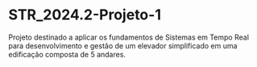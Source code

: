 # STR_2024.2-Projeto-1
Projeto destinado a aplicar os fundamentos de Sistemas em Tempo Real para desenvolvimento e gestão de um elevador simplificado em uma edificação composta de 5 andares.
